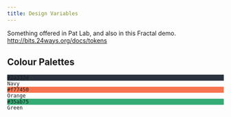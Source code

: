 ```yaml
---
title: Design Variables
---
```


Something offered in Pat Lab, and also in this Fractal demo. http://bits.24ways.org/docs/tokens

## Colour Palettes


<div class="sg-palette-list">

   <div class="sg-palette-list__item">
        <div class="sg-palette-list__item__swatch" style="background: #2a333e;">
            <code>#2a333e</code>
        </div>
        <code>Navy</code>
    </div>
    <div class="sg-palette-list__item">
        <div class="sg-palette-list__item__swatch" style="background: #f77450;">
            <code>#f77450</code>
        </div>
        <code>Orange</code>
    </div>
    <div class="sg-palette-list__item">
        <div class="sg-palette-list__item__swatch" style="background: #35ab75;">
            <code>#35ab75</code>
        </div>
        <code>Green</code>
    </div>

</div>


